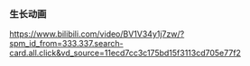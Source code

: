 ### 生长动画
https://www.bilibili.com/video/BV1V34y1j7zw/?spm_id_from=333.337.search-card.all.click&vd_source=11ecd7cc3c175bd15f3113cd705e77f2
